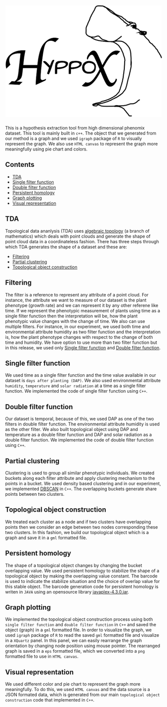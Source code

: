 ![Project name and logo](project_logo.png)
=======

This is a hypothesis extraction tool from high dimensional phenomix dataset. This tool is mainly built in `c++`. The object that we generated from our method is a graph and we used `igraph` package of `R` to visually represent the graph. We also use `HTML canvas` to represent the graph more meaningfully using pie chart and colors.

## Contents
- [TDA](#tda)
- [Single filter function](#single-filter-function)
- [Double filter function](#double-filter-function)
- [Persistent homology](#persistent-homology)
- [Graph plotting](#graph-plotting)
- [Visual representation](#visual-representation)


## TDA
Topological data ananlysis (TDA) uses [algebraic topology](https://en.wikipedia.org/wiki/Algebraic_topology) (a branch of mathematics) which deals with point clouds and generate the shape of point cloud data in a coordinateless fashion. There has three steps through which TDA generates the shape of a dataset and these are:

- [Filtering](#filtering)
- [Partial clustering](#partial-clustering)
- [Topological object construction](#topological-object-construction)


## Filtering
The filter is a reference to represent any attribute of a point cloud. For instance, the attribute we want to measure of our dataset is the plant phenotype (growth rate) and we can represent it by any other referene like time. If we represent the phenotypic measurement of plants using time as a single filter function then the interpretation will be, how the plant phenotypic value changes with the change of time. We also can use multiple filters. For instance, in our experiment, we used both time and environmental attribute humidity as two filter function and the interpretation is, how the plant phenotype changes with respect to the change of both time and humidity. We have option to use more than two filter function but in this release, we used only [Single filter function](#single_filter_function) and [Double filter function](#double_filter_function).


## Single filter function
We used time as a single filter function and the time value available in our dataset is `days after planting (DAP)`. We also used environmental attribute `humidity`, `temperature` and `solar radiation` at a time as a single filter function. We implemented the code of single filter function using `C++`.


## Double filter function
Our dataset is temporal, because of this, we used DAP as one of the two filters in double filter function. The environmental attribute humidity is used as the other filter. We also built topological object using DAP and temperature as a double filter function and DAP and solar radiation as a double filter function. We implemented the code of double filter function using `C++`.


## Partial clustering
Clustering is used to group all similar phenotypic individuals. We created buckets along each filter attribute and apply clustering mechanism to the points in a bucket. We used density based clustering and in our experiment, we implemented [DBSCAN](https://en.wikipedia.org/wiki/DBSCAN) in `C++`. The overlapping buckets generate share points between two clusters.


## Topological object construction
We treated each cluster as a node and if two clusters have overlapping points then we consider an edge between two nodes corresponding these two clusters. In this fashion, we build our topological object which is a graph and save it in a `gml` formatted file.


## Persistent homology
The shape of a topological object changes by changing the bucket overlapping value. We used persistent homology to stabilize the shape of a topological object by making the overlapping value constant. The barcode is used to indicate the stabilize situation and the choice of overlap value for this stable object. The barcode generation code for persistent homology is writen in `JAVA` using an opensource library [javaplex-4.3.0.jar](https://github.com/appliedtopology/javaplex/releases/tag/4.3.0).


## Graph plotting
We implemented the topological object construction process using both `single filter function` and `double filter function` in `C++` and saved the object (graph) in a `gml` formatted file. In order to visualize the graph, we used `igraph` package of `R` to read the saved `gml` formatted file and visualize in a `XQuartz` panel. In this panel, we can easily rearrange the graph orientation by changing node position using mouse pointer. The rearranged graph is saved in a `eps` formatted file, which we converted into a `png` formatted file to use in `HTML canvas`.

## Visual representation
We used different color and pie chart to represent the graph more meaningfully. To do this, we used `HTML canvas` and the data source is a JSON formated data, which is generated from our main `topological object construction` code that implemented in `C++`.
